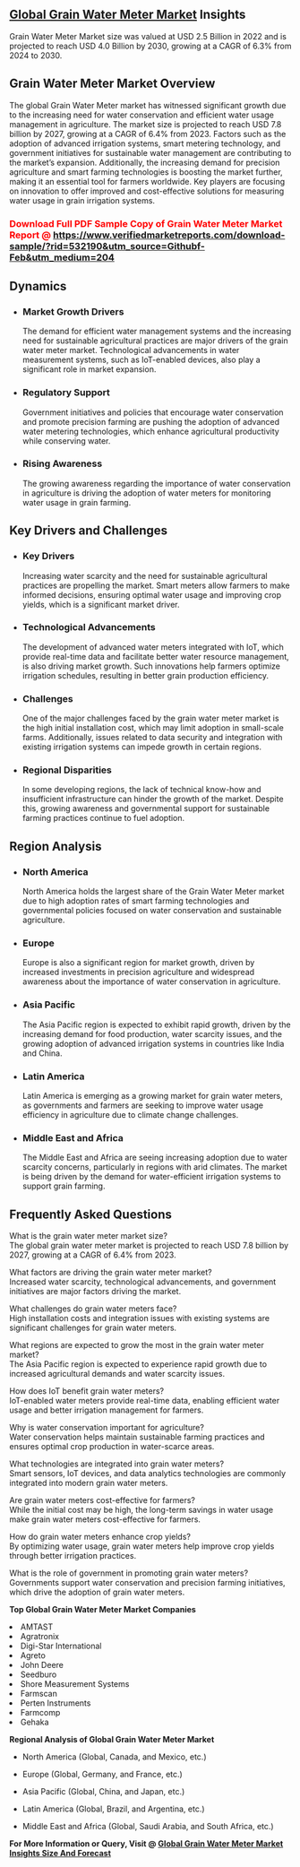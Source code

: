<h2><a href="https://www.verifiedmarketreports.com/download-sample/?rid=532190&amp;utm_source=Githubf&amp;utm_medium=204" target="_blank">Global Grain Water Meter Market</a> Insights</h2><p>Grain Water Meter Market size was valued at USD 2.5 Billion in 2022 and is projected to reach USD 4.0 Billion by 2030, growing at a CAGR of 6.3% from 2024 to 2030.</p><p><h2>Grain Water Meter Market Overview</h2> <p>The global Grain Water Meter market has witnessed significant growth due to the increasing need for water conservation and efficient water usage management in agriculture. The market size is projected to reach USD 7.8 billion by 2027, growing at a CAGR of 6.4% from 2023. Factors such as the adoption of advanced irrigation systems, smart metering technology, and government initiatives for sustainable water management are contributing to the market’s expansion. Additionally, the increasing demand for precision agriculture and smart farming technologies is boosting the market further, making it an essential tool for farmers worldwide. Key players are focusing on innovation to offer improved and cost-effective solutions for measuring water usage in grain irrigation systems. <h3><p><span class=""><span style="color: #ff0000;"><strong>Download Full PDF Sample Copy of Grain Water Meter Market Report</strong> @ </span><a href="https://www.verifiedmarketreports.com/download-sample/?rid=532190&amp;utm_source=Githubf-Feb&amp;utm_medium=204" target="_blank">https://www.verifiedmarketreports.com/download-sample/?rid=532190&amp;utm_source=Githubf-Feb&amp;utm_medium=204</a></span></p></h3> <h2>Dynamics</h2> <ul> <li><h3>Market Growth Drivers</h3> The demand for efficient water management systems and the increasing need for sustainable agricultural practices are major drivers of the grain water meter market. Technological advancements in water measurement systems, such as IoT-enabled devices, also play a significant role in market expansion.</li> <li><h3>Regulatory Support</h3> Government initiatives and policies that encourage water conservation and promote precision farming are pushing the adoption of advanced water metering technologies, which enhance agricultural productivity while conserving water.</li> <li><h3>Rising Awareness</h3> The growing awareness regarding the importance of water conservation in agriculture is driving the adoption of water meters for monitoring water usage in grain farming.</li> </ul> <h2>Key Drivers and Challenges</h2> <ul> <li><h3>Key Drivers</h3> Increasing water scarcity and the need for sustainable agricultural practices are propelling the market. Smart meters allow farmers to make informed decisions, ensuring optimal water usage and improving crop yields, which is a significant market driver.</li> <li><h3>Technological Advancements</h3> The development of advanced water meters integrated with IoT, which provide real-time data and facilitate better water resource management, is also driving market growth. Such innovations help farmers optimize irrigation schedules, resulting in better grain production efficiency.</li> <li><h3>Challenges</h3> One of the major challenges faced by the grain water meter market is the high initial installation cost, which may limit adoption in small-scale farms. Additionally, issues related to data security and integration with existing irrigation systems can impede growth in certain regions.</li> <li><h3>Regional Disparities</h3> In some developing regions, the lack of technical know-how and insufficient infrastructure can hinder the growth of the market. Despite this, growing awareness and governmental support for sustainable farming practices continue to fuel adoption.</li> </ul> <h2>Region Analysis</h2> <ul> <li><h3>North America</h3> North America holds the largest share of the Grain Water Meter market due to high adoption rates of smart farming technologies and governmental policies focused on water conservation and sustainable agriculture.</li> <li><h3>Europe</h3> Europe is also a significant region for market growth, driven by increased investments in precision agriculture and widespread awareness about the importance of water conservation in agriculture.</li> <li><h3>Asia Pacific</h3> The Asia Pacific region is expected to exhibit rapid growth, driven by the increasing demand for food production, water scarcity issues, and the growing adoption of advanced irrigation systems in countries like India and China.</li> <li><h3>Latin America</h3> Latin America is emerging as a growing market for grain water meters, as governments and farmers are seeking to improve water usage efficiency in agriculture due to climate change challenges.</li> <li><h3>Middle East and Africa</h3> The Middle East and Africa are seeing increasing adoption due to water scarcity concerns, particularly in regions with arid climates. The market is being driven by the demand for water-efficient irrigation systems to support grain farming.</li> </ul> <h2>Frequently Asked Questions</h2> <p>What is the grain water meter market size? <br> The global grain water meter market is projected to reach USD 7.8 billion by 2027, growing at a CAGR of 6.4% from 2023.</p> <p>What factors are driving the grain water meter market? <br> Increased water scarcity, technological advancements, and government initiatives are major factors driving the market.</p> <p>What challenges do grain water meters face? <br> High installation costs and integration issues with existing systems are significant challenges for grain water meters.</p> <p>What regions are expected to grow the most in the grain water meter market? <br> The Asia Pacific region is expected to experience rapid growth due to increased agricultural demands and water scarcity issues.</p> <p>How does IoT benefit grain water meters? <br> IoT-enabled water meters provide real-time data, enabling efficient water usage and better irrigation management for farmers.</p> <p>Why is water conservation important for agriculture? <br> Water conservation helps maintain sustainable farming practices and ensures optimal crop production in water-scarce areas.</p> <p>What technologies are integrated into grain water meters? <br> Smart sensors, IoT devices, and data analytics technologies are commonly integrated into modern grain water meters.</p> <p>Are grain water meters cost-effective for farmers? <br> While the initial cost may be high, the long-term savings in water usage make grain water meters cost-effective for farmers.</p> <p>How do grain water meters enhance crop yields? <br> By optimizing water usage, grain water meters help improve crop yields through better irrigation practices.</p> <p>What is the role of government in promoting grain water meters? <br> Governments support water conservation and precision farming initiatives, which drive the adoption of grain water meters.</p> </p><p><strong>Top Global Grain Water Meter Market Companies</strong></p><div data-test-id=""><p><li>AMTAST</li><li> Agratronix</li><li> Digi-Star International</li><li> Agreto</li><li> John Deere</li><li> Seedburo</li><li> Shore Measurement Systems</li><li> Farmscan</li><li> Perten Instruments</li><li> Farmcomp</li><li> Gehaka</li></p><div><strong>Regional Analysis of&nbsp;Global Grain Water Meter Market</strong></div><ul><li dir="ltr"><p dir="ltr">North America&nbsp;(Global, Canada, and Mexico, etc.)</p></li><li dir="ltr"><p dir="ltr">Europe (Global, Germany, and France, etc.)</p></li><li dir="ltr"><p dir="ltr">Asia Pacific&nbsp;(Global, China, and Japan, etc.)</p></li><li dir="ltr"><p dir="ltr">Latin America&nbsp;(Global, Brazil, and Argentina, etc.)</p></li><li dir="ltr">Middle East and Africa&nbsp;(Global, Saudi Arabia, and South Africa, etc.)</li></ul><p><strong>For More Information or Query, Visit @&nbsp;</strong><strong><a href="https://www.verifiedmarketreports.com/product/grain-water-meter-market/?utm_source=Githubf&amp;utm_medium=204" target="_blank">Global Grain Water Meter Market Insights Size And Forecast</a></strong></p></div>
